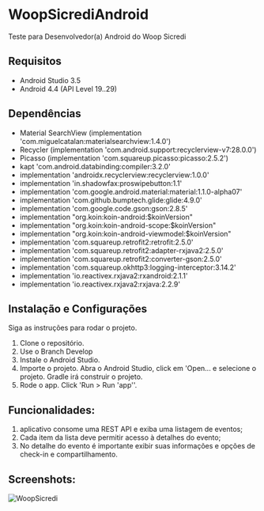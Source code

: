 # WoopSicrediAndroid
Teste para Desenvolvedor(a) Android do Woop Sicredi

## Requisitos

- Android Studio 3.5
- Android 4.4 (API Level 19..29)

## Dependências
- Material SearchView (implementation 'com.miguelcatalan:materialsearchview:1.4.0')
- Recycler (implementation 'com.android.support:recyclerview-v7:28.0.0')
- Picasso (implementation 'com.squareup.picasso:picasso:2.5.2')
- kapt 'com.android.databinding:compiler:3.2.0'
- implementation 'androidx.recyclerview:recyclerview:1.0.0'
- implementation 'in.shadowfax:proswipebutton:1.1'
- implementation 'com.google.android.material:material:1.1.0-alpha07'
- implementation 'com.github.bumptech.glide:glide:4.9.0'
- implementation 'com.google.code.gson:gson:2.8.5'
- implementation "org.koin:koin-android:$koinVersion"
- implementation "org.koin:koin-android-scope:$koinVersion"
- implementation "org.koin:koin-android-viewmodel:$koinVersion"
- implementation 'com.squareup.retrofit2:retrofit:2.5.0'
- implementation 'com.squareup.retrofit2:adapter-rxjava2:2.5.0'
- implementation 'com.squareup.retrofit2:converter-gson:2.5.0'
- implementation 'com.squareup.okhttp3:logging-interceptor:3.14.2'
- implementation 'io.reactivex.rxjava2:rxandroid:2.1.1'
- implementation 'io.reactivex.rxjava2:rxjava:2.2.9'

## Instalação e Configurações
Siga as instruções para rodar o projeto.
1. Clone o repositório.
2. Use o Branch Develop
2. Instale o Android Studio.
3. Importe o projeto. Abra o Android Studio, click em 'Open... e selecione o projeto. Gradle irá construir o projeto.
4. Rode o app. Click 'Run > Run 'app''.

## Funcionalidades:
1) aplicativo consome uma REST API e exiba uma listagem de eventos;
2) Cada item da lista deve permitir acesso à detalhes do evento;
4) No detalhe do evento é importante exibir suas informações e opções de check-in e compartilhamento.

## Screenshots: 

![WoopSicredi](woopsicredi/folder.png)
